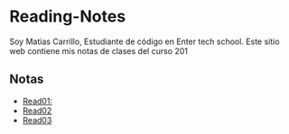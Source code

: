 # Reading-Notes

Soy Matias Carrillo, Estudiante de código en Enter tech school. Este sitio web contiene mis notas de clases del curso 201

## Notas

- [Read01:](read01.md)
- [Read02](read02.md)
- [Read03](read03.md)

